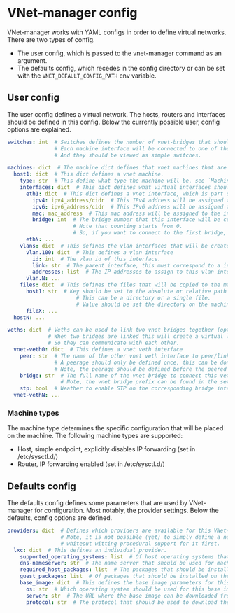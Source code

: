 # VNet-manager config
VNet-manager works with YAML configs in order to define virtual networks. There are two types of config.
- The user config, which is passed to the vnet-manager command as an argument.
- The defaults config, which recedes in the config directory or can be set with the `VNET_DEFAULT_CONFIG_PATH` env variable.

## User config
The user config defines a virtual network. The hosts, routers and interfaces should be defined in this config.
Below the currently possible user, config options are explained.

```yaml
switches: int  # Switches defines the number of vnet-bridges that should be created.
               # Each machine interface will be connected to one of these bridges.
               # And they should be viewed as simple switches.

machines: dict  # The machine dict defines that vnet machines that are part of this virtual network.
  host1: dict  # This dict defines a vnet machine.
    type: str  # This define what type the machine will be, see `Machine types`
    interfaces: dict  # This dict defines what virtual interfaces should be assigned to a machine.
      eth1: dict  # This dict defines a vnet interface, which is part of a vnet machine.
        ipv4: ipv4_address/cidr  # This IPv4 address will be assigned to the interface.
        ipv6: ipv6_address/cidr  # This IPv6 address will be assigned to the interface (optional).
        mac: mac_address  # This mac address will be assigned to the interface.
        bridge: int  # The bridge number that this interface will be connected to.
                     # Note that counting starts from 0.
                     # So, if you want to connect to the first bridge, this value should be set to 0.
      ethN: ...
    vlans: dict  # This defines the vlan interfaces that will be created on the machine (optional).
      vlan.100: dict  # This defines a vlan interface
        id: int  # The vlan id of this interface.
        link: str  # The parent interface, this must correspond to a interface configured above.
        addresses: list  # The IP addresses to assign to this vlan interface (optional).
      vlan.N: ...
    files: dict  # This defines the files that will be copied to the machine (optional).
      host1: str  # Key should be set to the absolute or relative path as seen from the user config.
                      # This can be a directory or a single file.
                      # Value should be set the directory on the machine to copy the file(s) to.
      fileX: ...
  hostN: ...

veths: dict  # Veths can be used to link two vnet bridges together (optional).
             # When two bridges are linked this will create a virtual link between the two bridges.
             # So they can communicate with each other.
  vnet-veth0: dict  # This defines a vnet veth interface
    peer: str  # The name of the other vnet veth interface to peer/link with.
               # A peerage should only be defined once, this can be done on either vnet veth interface.
               # Note, the peerage should be defined before the peered interface is defined.
    bridge: str  # The full name of the vnet bridge to connect this veth interface to.
                 # Note, the vnet bridge prefix can be found in the settings (default: vnet-br).
    stp: bool  # Weather to enable STP on the corresponding bridge interface (optional).
  vnet-vethN: ...
```

### Machine types
The machine type determines the specific configuration that will be placed on the machine. The following machine types are supported:
- Host, simple endpoint, explicitly disables IP forwarding (set in /etc/sysctl.d/)
- Router, IP forwarding enabled (set in /etc/sysctl.d/)

## Defaults config
The defaults config defines some parameters that are used by VNet-manager for configuration. Most notably, the provider settings.
Below the defaults, config options are defined.

```yaml
providers: dict  # Defines which providers are available for this VNet-manager instance.
                 # Note, it is not possible (yet) to simply define a new provider here,
                 # whiteout witting procedural support for it first.
  lxc: dict  # This defines an individual provider.
    supported_operating_systems: list  # Of host operating systems that this provider supports.
    dns-nameserver: str  # The name server that should be used for machines that use this provider (optional).
    required_host_packages: list  # The packages that should be installed on the host machine before this provider can be used.
    guest_packages: list  # Of packages that should be installed on the guests/machines.
    base_image: dict  # This defines the base image parameters for this provider.
      os: str  # Which operating system should be used for this base image.
      server: str  # The URL where the base image can be downloaded from.
      protocol: str  # The protocol that should be used to download the base image.
```
